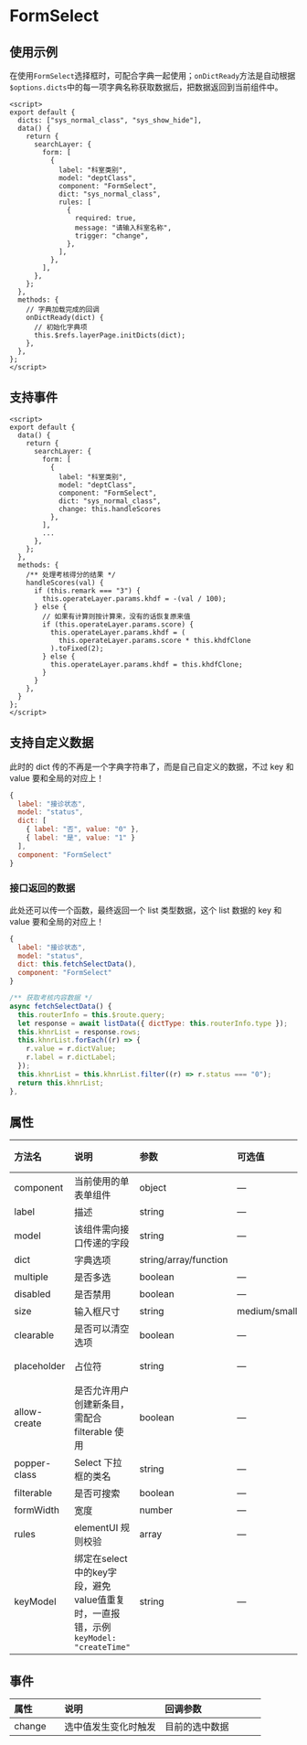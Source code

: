 # FormSelect

## 使用示例

在使用`FormSelect`选择框时，可配合字典一起使用；`onDictReady`方法是自动根据`$options.dicts`中的每一项字典名称获取数据后，把数据返回到当前组件中。

```vue
<script>
export default {
  dicts: ["sys_normal_class", "sys_show_hide"],
  data() {
    return {
      searchLayer: {
        form: [
          {
            label: "科室类别",
            model: "deptClass",
            component: "FormSelect",
            dict: "sys_normal_class",
            rules: [
              {
                required: true,
                message: "请输入科室名称",
                trigger: "change",
              },
            ],
          },
        ],
      },
    };
  },
  methods: {
    // 字典加载完成的回调
    onDictReady(dict) {
      // 初始化字典项
      this.$refs.layerPage.initDicts(dict);
    },
  },
};
</script>
```

## 支持事件

```vue
<script>
export default {
  data() {
    return {
      searchLayer: {
        form: [
          {
            label: "科室类别",
            model: "deptClass",
            component: "FormSelect",
            dict: "sys_normal_class",
            change: this.handleScores
          },
        ],
        ...
      },
    };
  },
  methods: {
    /** 处理考核得分的结果 */
    handleScores(val) {
      if (this.remark === "3") {
        this.operateLayer.params.khdf = -(val / 100);
      } else {
        // 如果有计算则按计算来，没有的话恢复原来值
        if (this.operateLayer.params.score) {
          this.operateLayer.params.khdf = (
            this.operateLayer.params.score * this.khdfClone
          ).toFixed(2);
        } else {
          this.operateLayer.params.khdf = this.khdfClone;
        }
      }
    },
  }
};
</script>
```

## 支持自定义数据

此时的 dict 传的不再是一个字典字符串了，而是自己自定义的数据，不过 key 和 value 要和全局的对应上！

```js
{
  label: "接诊状态",
  model: "status",
  dict: [
    { label: "否", value: "0" },
    { label: "是", value: "1" }
  ],
  component: "FormSelect"
}
```

### 接口返回的数据

此处还可以传一个函数，最终返回一个 list 类型数据，这个 list 数据的 key 和 value 要和全局的对应上！

```js
{
  label: "接诊状态",
  model: "status",
  dict: this.fetchSelectData(),
  component: "FormSelect"
}

/** 获取考核内容数据 */
async fetchSelectData() {
  this.routerInfo = this.$route.query;
  let response = await listData({ dictType: this.routerInfo.type });
  this.khnrList = response.rows;
  this.khnrList.forEach((r) => {
    r.value = r.dictValue;
    r.label = r.dictLabel;
  });
  this.khnrList = this.khnrList.filter((r) => r.status === "0");
  return this.khnrList;
},
```

## 属性

| 方法名       | 说明                                           | 参数    | 可选值            | 默认值 |
| :----------- | :--------------------------------------------- | :------ | :---------------- | :----- |
| component    | 当前使用的单表单组件                           | object  | —                 | —      |
| label        | 描述                                           | string  | —                 | —      |
| model        | 该组件需向接口传递的字段                       | string   | —                 | —      |
| dict         | 字典选项                                       | string/array/function |  | —                 | —      |
| multiple     | 是否多选                                       | boolean | —                 | false  |
| disabled     | 是否禁用                                       | boolean | —                 | false  |
| size         | 输入框尺寸                                     | string  | medium/small/mini | —      |
| clearable    | 是否可以清空选项                               | boolean | —                 | false  |
| placeholder  | 占位符                                         | string  | —                 | 请选择 |
| allow-create | 是否允许用户创建新条目，需配合 filterable 使用 | boolean | —                 | false  |
| popper-class | Select 下拉框的类名                            | string  | —                 | —      |
| filterable   | 是否可搜索                                     | boolean | —                 | false  |
| formWidth    | 宽度                                           | number  | —                 | —      |
| rules        | elementUI 规则校验                             | array   | —                 | —      |
| keyModel     | 绑定在select中的key字段，避免value值重复时，一直报错，示例`keyModel: "createTime"`| string   | —                 | value      |

## 事件

| 属性   | 说明                 | 回调参数       |
| :----- | :------------------- | :------------- |
| change | 选中值发生变化时触发 | 目前的选中数据 |

<style>
table th:nth-of-type(1) {
    width: 20%;
}
table th:nth-of-type(2) {
    width: 40%;
}
</style>

